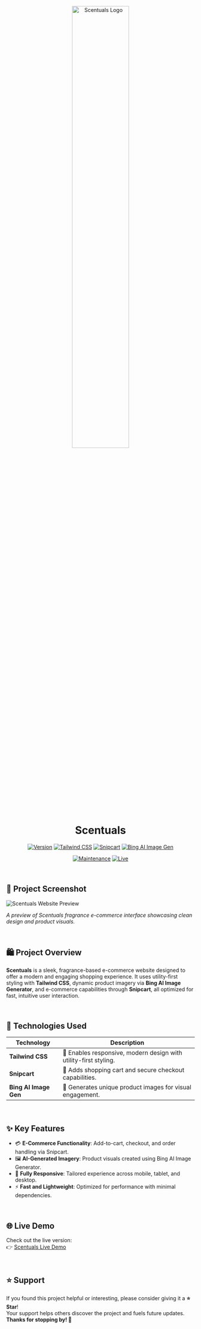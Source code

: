 <p align="center">
  <img src="https://online-project-images.s3.us-east-2.amazonaws.com/scentuals/Scentuals.png" height="55%" width="55%" alt="Scentuals Logo"/>
</p>

<div align="center" id="toc">
<ul style="list-style: none">
<summary>
 <h1>Scentuals</h1>
</summary>
</ul>
</div>

<div align="center">
 
[![Version](https://img.shields.io/badge/version-4.0.0-white.svg)](https://github.com/your-username/scentuals)
[![Tailwind CSS](https://img.shields.io/badge/Built_With-Tailwind_CSS-white)](https://tailwindcss.com/)
[![Snipcart](https://img.shields.io/badge/Built_With-Snipcart-white)](https://snipcart.com/)
[![Bing AI Image Gen](https://img.shields.io/badge/Built_With-Bing_AI_Image_Generator-white)](https://www.bing.com/images/create)

[![Maintenance](https://img.shields.io/badge/Maintained-yes-brightgreen.svg)](https://github.com/Isaiahpeoples/scentuals/graphs/commit-activity)
[![Live](https://img.shields.io/badge/Live-Demo-brightgreen)](https://scentuals.vercel.app/)
</div>
<br/>

## 📸 Project Screenshot

![Scentuals Website Preview](https://online-project-images.s3.us-east-2.amazonaws.com/scentuals/Scentuals-1.png)

*A preview of Scentuals fragrance e-commerce interface showcasing clean design and product visuals.*

<br/>

## 🛍️ Project Overview

**Scentuals** is a sleek, fragrance-based e-commerce website designed to offer a modern and engaging shopping experience. It uses utility-first styling with **Tailwind CSS**, dynamic product imagery via **Bing AI Image Generator**, and e-commerce capabilities through **Snipcart**, all optimized for fast, intuitive user interaction.

<br/>

## 🚀 Technologies Used

| Technology         	| Description                                                         	|
|------------------------|-------------------------------------------------------------------------|
| **Tailwind CSS**   	| 🎨 Enables responsive, modern design with utility-first styling.    	|
| **Snipcart**       	| 🛒 Adds shopping cart and secure checkout capabilities.             	|
| **Bing AI Image Gen**  | 🧠 Generates unique product images for visual engagement.           	|

<br/>

## ✨ Key Features

- 💳 **E-Commerce Functionality**: Add-to-cart, checkout, and order handling via Snipcart.
- 🖼️ **AI-Generated Imagery**: Product visuals created using Bing AI Image Generator.
- 📱 **Fully Responsive**: Tailored experience across mobile, tablet, and desktop.
- ⚡ **Fast and Lightweight**: Optimized for performance with minimal dependencies.

<br/>

## 🌐 Live Demo

Check out the live version:  
👉 [Scentuals Live Demo](https://scentuals.vercel.app/)

<br/>

## ⭐️ Support

If you found this project helpful or interesting, please consider giving it a **⭐️ Star**!  
Your support helps others discover the project and fuels future updates.  
**Thanks for stopping by! 🌿**
